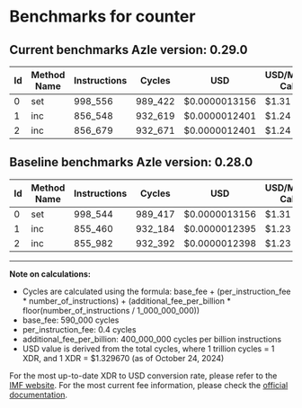 # Benchmarks for counter

## Current benchmarks Azle version: 0.29.0

| Id  | Method Name | Instructions | Cycles  | USD           | USD/Million Calls | Change                          |
| --- | ----------- | ------------ | ------- | ------------- | ----------------- | ------------------------------- |
| 0   | set         | 998_556      | 989_422 | $0.0000013156 | $1.31             | <font color="red">+12</font>    |
| 1   | inc         | 856_548      | 932_619 | $0.0000012401 | $1.24             | <font color="red">+1_088</font> |
| 2   | inc         | 856_679      | 932_671 | $0.0000012401 | $1.24             | <font color="red">+697</font>   |

## Baseline benchmarks Azle version: 0.28.0

| Id  | Method Name | Instructions | Cycles  | USD           | USD/Million Calls |
| --- | ----------- | ------------ | ------- | ------------- | ----------------- |
| 0   | set         | 998_544      | 989_417 | $0.0000013156 | $1.31             |
| 1   | inc         | 855_460      | 932_184 | $0.0000012395 | $1.23             |
| 2   | inc         | 855_982      | 932_392 | $0.0000012398 | $1.23             |

---

**Note on calculations:**

- Cycles are calculated using the formula: base_fee + (per_instruction_fee \* number_of_instructions) + (additional_fee_per_billion \* floor(number_of_instructions / 1_000_000_000))
- base_fee: 590_000 cycles
- per_instruction_fee: 0.4 cycles
- additional_fee_per_billion: 400_000_000 cycles per billion instructions
- USD value is derived from the total cycles, where 1 trillion cycles = 1 XDR, and 1 XDR = $1.329670 (as of October 24, 2024)

For the most up-to-date XDR to USD conversion rate, please refer to the [IMF website](https://www.imf.org/external/np/fin/data/rms_sdrv.aspx).
For the most current fee information, please check the [official documentation](https://internetcomputer.org/docs/current/developer-docs/gas-cost#execution).
